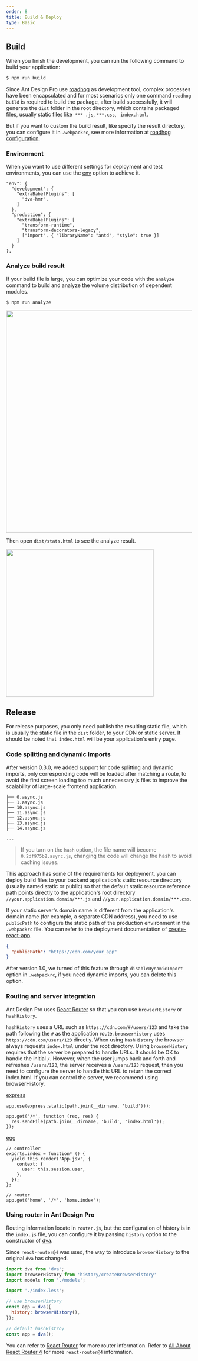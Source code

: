 ```yaml
---
order: 8
title: Build & Deploy
type: Basic
---
```


## Build

When you finish the development, you can run the following command to build your application:

```bash
$ npm run build
```

Since Ant Design Pro use [roadhog](https://github.com/sorrycc/roadhog) as development tool, complex processes have been encapsulated and for most scenarios only one command `roadhog build` is required to build the package, after build successfully, it will generate the `dist` folder in the root directory, which contains packaged files, usually static files like` *** .js`, `***.css`, ` index.html`.

But if you want to custom the build result, like specify the result directory, you can configure it in `.webpackrc`, see more information at [roadhog configuration](https://github.com/sorrycc/roadhog#configuration).

### Environment

When you want to use different settings for deployment and test environments, you can use the  [env](https://github.com/sorrycc/roadhog#env) option to achieve it.

```
"env": {
  "development": {
    "extraBabelPlugins": [
      "dva-hmr",
    ]
  },
  "production": {
    "extraBabelPlugins": [
      "transform-runtime",
      "transform-decorators-legacy",
      ["import", { "libraryName": "antd", "style": true }]
    ]
  }
},
```

### Analyze build result

If your build file is large, you can optimize your code with the `analyze` command to build and analyze the volume distribution of dependent modules.

```bash
$ npm run analyze
```

<img src="https://gw.alipayobjects.com/zos/rmsportal/jibuOPHTyWMpMGvrlFDl.png" width="600" />

Then open `dist/stats.html` to see the analyze result.

<img src="https://gw.alipayobjects.com/zos/rmsportal/sjzZbbsgthNtruKKHbiG.png" width="400" />

## Release

For release purposes, you only need publish the resulting static file, which is usually the static file in the `dist` folder, to your CDN or static server. It should be noted that` index.html` will be your application's entry page.

### Code splitting and dynamic imports

After version 0.3.0, we added support for code splitting and dynamic imports, only corresponding code will be loaded after matching a route, to avoid the first screen loading too much unnecessary js files to improve the scalability of large-scale frontend application.

```
├── 0.async.js
├── 1.async.js
├── 10.async.js
├── 11.async.js
├── 12.async.js
├── 13.async.js
├── 14.async.js

...
```

> If you turn on the `hash` option, the file name will become `0.2df975b2.async.js`, changing the code will change the hash to avoid caching issues.

This approach has some of the requirements for deployment, you can deploy build files to your backend application's static resource directory (usually named static or public) so that the default static resource reference path points directly to the application's root directory `//your.application.domain/***.js` and `//your.application.domain/***.css`.

If your static server's domain name is different from the application's domain name (for example, a separate CDN address), you need to use `publicPath` to configure the static path of the production environment in the `.webpackrc` file. You can refer to the deployment documentation of [create-react-app](https://github.com/facebook/create-react-app/blob/master/packages/react-scripts/template/README.md#deployment).

```json
{
  "publicPath": "https://cdn.com/your_app"
}
```

After version 1.0, we turned of this feature through `disableDynamicImport` option in `.webpackrc`, if you need dynamic imports, you can delete this option.

### Routing and server integration

Ant Design Pro uses [React Router](https://github.com/ReactTraining/react-router) so that you can use `browserHistory` or `hashHistory`.

`hashHistory` uses a URL such as `https://cdn.com/#/users/123` and take the path following the `#` as the application route. `browserHistory` uses `https://cdn.com/users/123` directly. When using `hashHistory` the browser always requests `index.html` under the root directory. Using `browserHistory` requires that the server be prepared to handle URLs. It should be OK to handle the initial `/`. However, when the user jumps back and forth and refreshes `/users/123`, the server receives a `/users/123` request, then you need to configure the server to handle this URL to return the correct index.html. If you can control the server, we recommend using browserHistory.

[express](http://expressjs.com/)
```
app.use(express.static(path.join(__dirname, 'build')));

app.get('/*', function (req, res) {
  res.sendFile(path.join(__dirname, 'build', 'index.html'));
});
```

[egg](https://eggjs.org/)
```
// controller
exports.index = function* () {
  yield this.render('App.jsx', {
    context: {
      user: this.session.user,
    },
  });
};

// router
app.get('home', '/*', 'home.index');
```

### Using router in Ant Design Pro

Routing information locate in `router.js`, but the configuration of history is in the `index.js` file, you can configure it by passing `history` option to the constructor of [dva](https://github.com/dvajs/dva/blob/master/docs/API.md#dva-api).

Since `react-router@4` was used, the way to introduce `browserHistory` to the original `dva` has changed.

```jsx
import dva from 'dva';
import browserHistory from 'history/createBrowserHistory'
import models from './models';

import './index.less';

// use browserHistory
const app = dva({
  history: browserHistory(),
});

// default hashHistroy
const app = dva();
```

You can refer to [React Router](https://github.com/ReactTraining/react-router) for more router information.
Refer to [All About React Router 4](https://css-tricks.com/react-router-4/) for more `react-router@4` information.
